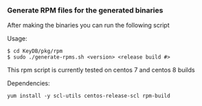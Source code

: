 ### Generate RPM files for the generated binaries

After making the binaries you can run the following script

Usage: 
```
$ cd KeyDB/pkg/rpm
$ sudo ./generate-rpms.sh <version> <release build #>
```

This rpm script is currently tested on centos 7 and centos 8 builds

Dependencies:
```
yum install -y scl-utils centos-release-scl rpm-build
```
